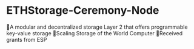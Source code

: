 # ETHStorage-Ceremony-Node
🌟A modular and decentralized storage Layer 2 that offers programmable key-value storage 🌟Scaling Storage of the World Computer 🌟Received grants from ESP

